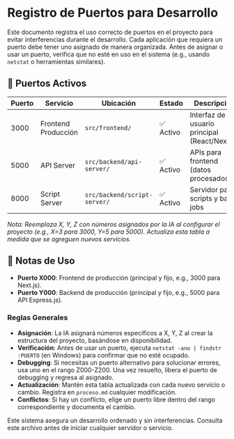 # Registro de Puertos para Desarrollo

Este documento registra el uso correcto de puertos en el proyecto para evitar interferencias durante el desarrollo. Cada aplicación que requiera un puerto debe tener uno asignado de manera organizada. Antes de asignar o usar un puerto, verifica que no esté en uso en el sistema (e.g., usando `netstat` o herramientas similares).

## 🚀 Puertos Activos

| Puerto | Servicio | Ubicación | Estado | Descripción |
|--------|----------|-----------|--------|-------------|
| 3000 | Frontend Producción | `src/frontend/` | ✅ Activo | Interfaz de usuario principal (React/Next.js) |
| 5000 | API Server | `src/backend/api-server/` | ✅ Activo | APIs para frontend (datos procesados) |
| 8000 | Script Server | `src/backend/script-server/` | ✅ Activo | Servidor para scripts y batch jobs |

*Nota: Reemplaza X, Y, Z con números asignados por la IA al configurar el proyecto (e.g., X=3 para 3000, Y=5 para 5000). Actualiza esta tabla a medida que se agreguen nuevos servicios.*

## 📝 Notas de Uso

- **Puerto X000**: Frontend de producción (principal y fijo, e.g., 3000 para Next.js).
- **Puerto Y000**: Backend de producción (principal y fijo, e.g., 5000 para API Express.js).

### Reglas Generales
- **Asignación**: La IA asignará números específicos a X, Y, Z al crear la estructura del proyecto, basándose en disponibilidad.
- **Verificación**: Antes de usar un puerto, ejecuta `netstat -ano | findstr :PUERTO` (en Windows) para confirmar que no esté ocupado.
- **Debugging**: Si necesitas un puerto alternativo para solucionar errores, usa uno en el rango Z000-Z200. Una vez resuelto, libera el puerto de debugging y regresa al asignado.
- **Actualización**: Mantén esta tabla actualizada con cada nuevo servicio o cambio. Registra en `proceso.md` cualquier modificación.
- **Conflictos**: Si hay un conflicto, elige un puerto libre dentro del rango correspondiente y documenta el cambio.

Este sistema asegura un desarrollo ordenado y sin interferencias. Consulta este archivo antes de iniciar cualquier servidor o servicio.
